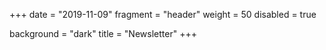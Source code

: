 +++
date = "2019-11-09"
fragment = "header"
weight = 50
disabled = true

background = "dark"
title = "Newsletter"
+++

